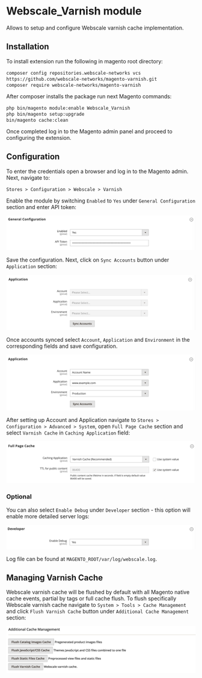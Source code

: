# Webscale_Varnish module
Allows to setup and configure Webscale varnish cache implementation.

## Installation
To install extension run the following in magento root directory:

```console
composer config repositories.webscale-networks vcs https://github.com/webscale-networks/magento-varnish.git
composer require webscale-networks/magento-varnish
```

After composer installs the package run next Magento commands:

```console
php bin/magento module:enable Webscale_Varnish
php bin/magento setup:upgrade
bin/magento cache:clean
```

Once completed log in to the Magento admin panel and proceed to configuring the extension.

## Configuration

To enter the credentials open a browser and log in to the Magento admin. Next, navigate to:
```
Stores > Configuration > Webscale > Varnish
```

Enable the module by switching `Enabled` to `Yes` under `General Configuration` section and enter API token:

![Webacale Varnish Configuration](Documentation/enable-extension.png "Webacale Varnish Configuration Page")

Save the configuration. Next, click on `Sync Accounts` button under `Application` section:

![Webacale Varnish Configuration](Documentation/sync-accounts.png "Sync Accounts")

Once accounts synced select `Account`, `Application` and `Environment` in the corresponding fields and save configuration.

![Webacale Varnish Configuration](Documentation/sync-accounts-selected.png "Synced Accounts")

After setting up Account and Application navigate to `Stores > Configuration > Advanced > System`, open `Full Page Cache` section and select `Varnish Cache` in `Caching Application` field:

![Webacale Varnish Configuration](Documentation/caching-application.png "Caching Application")

### Optional

You can also select `Enable Debug` under `Developer` section - this option will enable more detailed server logs:

![Webacale Varnish Configuration](Documentation/debug-logs.png "Debug Logging")

Log file can be found at `MAGENTO_ROOT/var/log/webscale.log`.

## Managing Varnish Cache

Webscale varnish cache will be flushed by default with all Magento native cache events, partial by tags or full cache flush.
To flush specifically Webscale varnish cache navigate to `System > Tools > Cache Management` and click `Flush Varnish Cache` button under `Additional Cache Management` section:

![Webacale Varnish Configuration](Documentation/flush-cache.png "Flush Cache")
